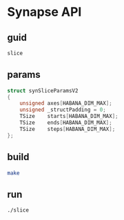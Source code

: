 # Synapse API

## guid

```bash
slice
```

## params

```cpp
struct synSliceParamsV2
{
    unsigned axes[HABANA_DIM_MAX];
    unsigned _structPadding = 0;
    TSize    starts[HABANA_DIM_MAX];
    TSize    ends[HABANA_DIM_MAX];
    TSize    steps[HABANA_DIM_MAX];
};
```

## build

```bash
make
```

## run

```bash
./slice
```

